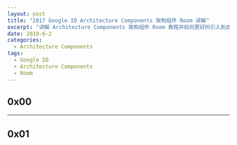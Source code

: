 ```yaml
---
layout: post
title: "2017 Google IO Architecture Components 架构组件 Room 讲解"
excerpt: "讲解 Architecture Components 架构组件 Room 教程并如何更好的引入到自己的架构中"
date: 2018-6-2
categories:
  - Architecture Components
tags:
  - Google IO
  - Architecture Components
  - Room
---
```


## 0x00 



-------------------

## 0x01



